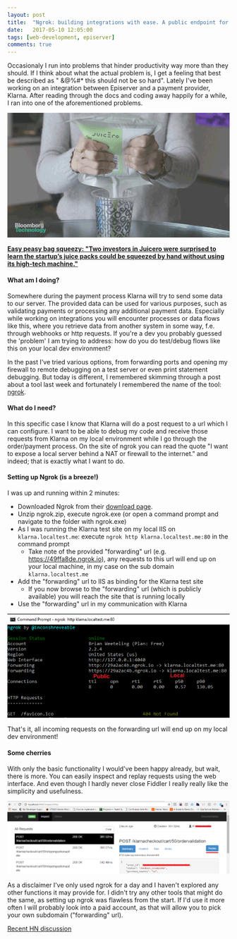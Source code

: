 ```yaml
---
layout: post
title:  "Ngrok: building integrations with ease. A public endpoint for local development"
date:   2017-05-10 12:05:00
tags: [web-development, episerver]
comments: true
---
```


Occasionaly I run into problems that hinder productivity way more than they should. If I think about what the actual problem is, I get a feeling that best be described as " &@%#* this should not be so hard". Lately I've been working on an integration between Episerver and a payment provider, Klarna. After reading through the docs and coding away happily for a while, I ran into one of the aforementioned problems. 

<p class="centered-image">
	<img src="/assets/ngrok/simple-or-hard.gif" alt="Easy peasy bag squeezy">
</p>
<a href="https://www.bloomberg.com/news/features/2017-04-19/silicon-valley-s-400-juicer-may-be-feeling-the-squeeze" target="_blank">
    <strong>Easy peasy bag squeezy: "Two investors in Juicero were surprised to learn the startup’s juice packs could be squeezed by hand without using its high-tech machine."</strong>
</a>

#### What am I doing?
Somewhere during the payment process Klarna will try to send some data to our server. The provided data can be used for various purposes, such as validating payments or processing any additional payment data. Especially while working on integrations you will encounter processes or data flows like this, where you retrieve data from another system in some way, f.e. through webhooks or http requests. If you're a dev you probably guessed the 'problem' I am trying to address: how do you do test/debug flows like this on your local dev environment? 

In the past I've tried various options, from forwarding ports and opening my firewall to remote debugging on a test server or even print statement debugging. But today is different, I remembered skimming through a post about a tool last week and fortunately I remembered the name of the tool: [ngrok](https://ngrok.com/).

#### What do I need?
In this specific case I know that Klarna will do a post request to a url which I can configure. I want to be able to debug my code and receive those requests from Klarna on my local environment while I go through the order/payment process. On the site of ngrok you can read the quote "I want to expose a local server behind a NAT or firewall to the internet." and indeed; that is exactly what I want to do.

#### Setting up Ngrok (is a breeze!)
I was up and running within 2 minutes: 

* Downloaded Ngrok from their [download page](https://ngrok.com/download). 
* Unzip ngrok.zip, execute ngrok.exe (or open a command prompt and navigate to the folder with ngrok.exe)
* As I was running the Klarna test site on my local IIS on ``klarna.localtest.me``: execute ``ngrok http klarna.localtest.me:80`` in the command prompt
    * Take note of the provided "forwarding" url (e.g. https://49ffa8de.ngrok.io), any requests to this url will end up on your local machine, in my case on the sub domain ``klarna.localtest.me``
* Add the "forwarding" url to IIS as binding for the Klarna test site
    * If you now browse to the "forwarding" url (which is publicly available) you will reach the site that is running locally
* Use the "forwarding" url in my communication with Klarna

<p class="centered-image">
	<img src="/assets/ngrok/command-prompt.png" alt="Ngrok in command prompt">
</p>

That's it, all incoming requests on the forwarding url will end up on my local dev environment!

#### Some cherries
With only the basic functionality I would've been happy already, but wait, there is more. You can easily inspect and replay requests using the web interface. And even though I hardly never close Fiddler I really really like the simplicity and usefulness.

<p class="centered-image">
	<img src="/assets/ngrok/cherries-and-cake.png" alt="Nice">
</p>

As a disclaimer I've only used ngrok for a day and I haven't explored any other functions it may provide for. I didn't try any other tools that might do the same, as setting up ngrok was flawless from the start. If I'd use it more often I will probably look into a paid account, as that will allow you to pick your own subdomain ("forwarding" url).

[Recent HN discussion](https://news.ycombinator.com/item?id=14278703)